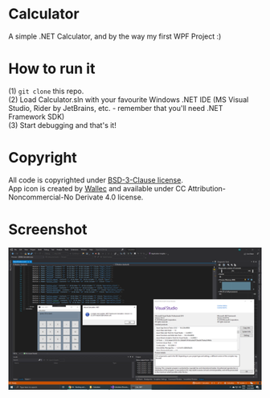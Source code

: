 # Calculator

A simple .NET Calculator, and by the way my first WPF Project :)

# How to run it

(1) `git clone` this repo.  <br />
(2) Load Calculator.sln with your favourite Windows .NET IDE (MS Visual Studio, Rider by JetBrains, etc. - remember that you'll need .NET Framework SDK) <br />
(3) Start debugging and that's it! <br />

# Copyright

All code is copyrighted under [BSD-3-Clause license](/LICENSE). <br />
App icon is created by [Wallec](http://www.iconarchive.com/show/android-style-honeycomb-icons-by-wwalczyszyn/Calculator-icon.html) and available under CC Attribution-Noncommercial-No Derivate 4.0 license. <br />

# Screenshot

![Calculator](/docs/App.png?raw=true "Calculator")


